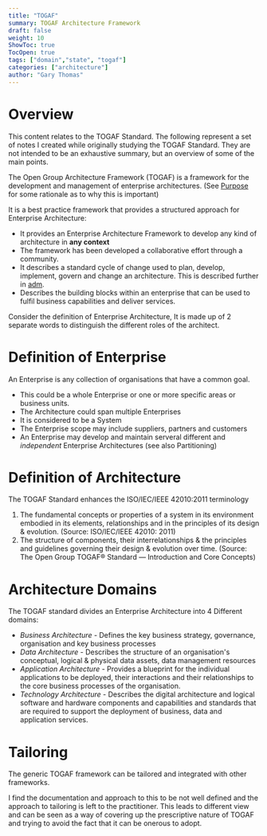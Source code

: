 ```yaml
---
title: "TOGAF"
summary: TOGAF Architecture Framework
draft: false
weight: 10
ShowToc: true
TocOpen: true
tags: ["domain","state", "togaf"]
categories: ["architecture"]
author: "Gary Thomas"
---
```


# Overview
This content relates to the TOGAF Standard. The following represent a set of notes I created while originally studying the TOGAF Standard. They are not intended to be an exhaustive summary, but an overview of some of the main points.

The Open Group Architecture Framework (TOGAF) is a framework for the development and management of enterprise architectures. (See [Purpose](/architecture/togaf/purpose) for some rationale as to why this is important)

It is a best practice framework that provides a structured approach for Enterprise Architecture:
- It provides an Enterprise Architecture Framework to develop any kind of architecture in **any context**
- The framework has been developed a collaborative effort through a community.
- It describes a standard cycle of change used to plan, develop, implement, govern and change an architecture. This is described further in [adm](/architecture/togaf/adm).
- Describes the building blocks within an enterprise that can be used to fulfil business capabilities and deliver services.

Consider the definition of Enterprise Architecture, It is made up of 2 separate words to distinguish the different roles of the architect.


# Definition of Enterprise

An Enterprise is any collection of organisations that have a common goal.
- This could be a whole Enterprise or one or more specific areas or business units.
- The Architecture could span multiple Enterprises
- It is considered to be a System
- The Enterprise scope may include suppliers, partners and customers
- An Enterprise may develop and maintain serveral different and *independent* Enterprise Architectures (see also Partitioning)

# Definition of Architecture
 The TOGAF Standard enhances the ISO/IEC/IEEE 42010:2011 terminology
1. The fundamental concepts or properties of a
system in its environment embodied in its elements,
relationships and in the principles of its design &
evolution.
(Source: ISO/IEC/IEEE 42010: 2011)
2. The structure of components, their
interrelationships & the principles and guidelines
governing their design & evolution over time.
(Source: The Open Group TOGAF® Standard —
Introduction and Core Concepts)

# Architecture Domains

The TOGAF standard divides an Enterprise Architecture into 4 Different domains:
- *Business Architecture* - Defines the key business strategy, governance, organisation and key business processes
- *Data Architecture* - Describes the structure of an organisation's conceptual, logical & physical data assets, data management resources
- *Application Architecture* - Provides a blueprint for the individual applications to be deployed, their interactions and their relationships to the core business processes of the organisation.
- *Technology Architecture* - Describes the digital architecture and logical software and hardware components and capabilities and standards that are required to support the deployment of business, data and application services.

# Tailoring

The generic TOGAF framework can be tailored and integrated with other frameworks. 

I find the documentation and approach to this to be not well defined and the approach to tailoring is left to the practitioner. This leads to different view and can be seen as a way of covering up the prescriptive nature of TOGAF and trying to avoid the fact that it can be onerous to adopt.